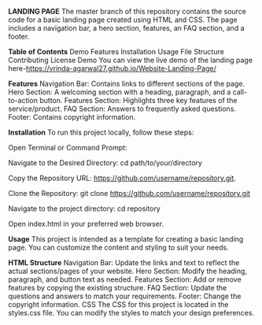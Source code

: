 **LANDING PAGE**
The master branch of this repository contains the source code for a basic landing page created using HTML and CSS. The page includes a navigation bar, a hero section, features, an FAQ section, and a footer.

**Table of Contents**
Demo
Features
Installation
Usage
File Structure
Contributing
License
Demo
You can view the live demo of the landing page here-https://vrinda-agarwal27.github.io/Website-Landing-Page/

**Features**
Navigation Bar: Contains links to different sections of the page.
Hero Section: A welcoming section with a heading, paragraph, and a call-to-action button.
Features Section: Highlights three key features of the service/product.
FAQ Section: Answers to frequently asked questions.
Footer: Contains copyright information.

**Installation**
To run this project locally, follow these steps:

Open Terminal or Command Prompt:

Navigate to the Desired Directory:
cd path/to/your/directory

Copy the Repository URL:
https://github.com/username/repository.git.

Clone the Repository:
git clone https://github.com/username/repository.git

Navigate to the project directory:
cd repository

Open index.html in your preferred web browser.

**Usage**
This project is intended as a template for creating a basic landing page. You can customize the content and styling to suit your needs.

**HTML Structure**
Navigation Bar: Update the links and text to reflect the actual sections/pages of your website.
Hero Section: Modify the heading, paragraph, and button text as needed.
Features Section: Add or remove features by copying the existing structure.
FAQ Section: Update the questions and answers to match your requirements.
Footer: Change the copyright information.
CSS
The CSS for this project is located in the styles.css file. You can modify the styles to match your design preferences.
